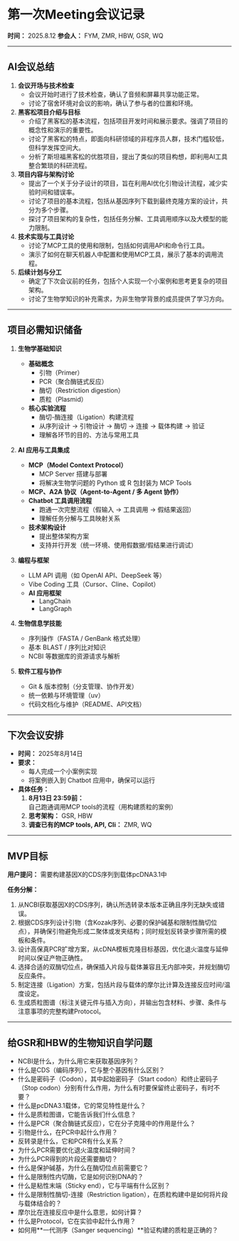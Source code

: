 # 第一次Meeting会议记录

**时间：** 2025.8.12
**参会人：** FYM, ZMR, HBW, GSR, WQ

---

## AI会议总结

1.  **会议开场与技术检查**
    *   会议开始时进行了技术检查，确认了音频和屏幕共享功能正常。
    *   讨论了宿舍环境对会议的影响，确认了参与者的位置和环境。
2.  **黑客松项目介绍与目标**
    *   介绍了黑客松的基本流程，包括项目开发时间和展示要求。强调了项目的概念性和演示的重要性。
    *   讨论了黑客松的特点，即面向科研领域的非程序员人群，技术门槛较低，但科学发挥空间大。
    *   分析了斯坦福黑客松的优胜项目，提出了类似的项目构想，即利用AI工具整合繁琐的科研流程。
3.  **项目内容与架构讨论**
    *   提出了一个关于分子设计的项目，旨在利用AI优化引物设计流程，减少实验时间和错误率。
    *   讨论了项目的基本流程，包括从基因序列下载到最终克隆方案的设计，共分为多个步骤。
    *   探讨了项目架构的复杂性，包括任务分解、工具调用顺序以及大模型的能力限制。
4.  **技术实现与工具讨论**
    *   讨论了MCP工具的使用和限制，包括如何调用API和命令行工具。
    *   演示了如何在聊天机器人中配置和使用MCP工具，展示了基本的调用流程。
5.  **后续计划与分工**
    *   确定了下次会议前的任务，包括个人实现一个小案例和思考更复杂的项目架构。
    *   讨论了生物学知识的补充需求，为非生物学背景的成员提供了学习方向。

---

## 项目必需知识储备

1.  **生物学基础知识**
    *   **基础概念**
        *   引物（Primer）
        *   PCR（聚合酶链式反应）
        *   酶切（Restriction digestion）
        *   质粒（Plasmid）
    *   **核心实验流程**
        *   酶切-酶连接（Ligation）构建流程
        *   从序列设计 → 引物设计 → 酶切 → 连接 → 载体构建 → 验证
        *   理解各环节的目的、方法与常用工具

2.  **AI 应用与工具集成**
    *   **MCP（Model Context Protocol）**
        *   MCP Server 搭建与部署
        *   将解决生物学问题的 Python 或 R 包封装为 MCP Tools
    *   **MCP、A2A 协议（Agent-to-Agent / 多 Agent 协作）**
    *   **Chatbot 工具调用流程**
        *   跑通一次完整流程（假输入 → 工具调用 → 假结果返回）
        *   理解任务分解与工具映射关系
    *   **技术架构设计**
        *   提出整体架构方案
        *   支持并行开发（统一环境、使用假数据/假结果进行调试）

3.  **编程与框架**
    *   LLM API 调用（如 OpenAI API、DeepSeek 等）
    *   Vibe Coding 工具（Cursor、Cline、Copilot）
    *   **AI 应用框架**
        *   LangChain
        *   LangGraph

4.  **生物信息学技能**
    *   序列操作（FASTA / GenBank 格式处理）
    *   基本 BLAST / 序列比对知识
    *   NCBI 等数据库的资源请求与解析

5.  **软件工程与协作**
    *   Git & 版本控制（分支管理、协作开发）
    *   统一依赖与环境管理（uv）
    *   代码文档化与维护（README、API文档）

---

## 下次会议安排

*   **时间：** 2025年8月14日
*   **要求：**
    *   每人完成一个小案例实现
    *   将案例嵌入到 Chatbot 应用中，确保可以运行
*   **具体任务：**
    1.  **8月13日 23:59前：** 自己跑通调用MCP tools的流程（用构建质粒的案例）
    2.  **思考架构：** GSR, HBW
    3.  **调查已有的MCP tools, API, Cli：** ZMR, WQ

---

## MVP目标

**用户提问：** 需要构建基因X的CDS序列到载体pcDNA3.1中

**任务分解：**

1.  从NCBI获取基因X的CDS序列，确认所选转录本版本正确且序列无缺失或错误。
2.  根据CDS序列设计引物（含Kozak序列、必要的保护碱基和限制性酶切位点），并确保引物避免形成二聚体或发夹结构；同时规划反转录步骤所需的模板和条件。
3.  设计高保真PCR扩增方案，从cDNA模板克隆目标基因，优化退火温度与延伸时间以保证产物正确性。
4.  选择合适的双酶切位点，确保插入片段与载体兼容且无内部冲突，并规划酶切反应条件。
5.  制定连接（Ligation）方案，包括片段与载体的摩尔比计算及连接反应时间/温度设定。
6.  生成质粒图谱（标注关键元件与插入方向），并输出包含材料、步骤、条件与注意事项的完整构建Protocol。

---

## 给GSR和HBW的生物知识自学问题

*   NCBI是什么，为什么用它来获取基因序列？
*   什么是CDS（编码序列），它与整个基因有什么区别？
*   什么是密码子（Codon），其中起始密码子（Start codon）和终止密码子（Stop codon）分别有什么作用，为什么有时要保留终止密码子，有时不要？
*   什么是pcDNA3.1载体，它的常见特性是什么？
*   什么是质粒图谱，它能告诉我们什么信息？
*   什么是PCR（聚合酶链式反应），它在分子克隆中的作用是什么？
*   引物是什么，在PCR中起什么作用？
*   反转录是什么，它和PCR有什么关系？
*   为什么PCR需要优化退火温度和延伸时间？
*   为什么PCR得到的片段还需要酶切？
*   什么是保护碱基，为什么在酶切位点前需要它？
*   什么是限制性内切酶，它是如何识别DNA的？
*   什么是粘性末端（Sticky end），它与平端有什么区别？
*   什么是限制性酶切-连接（Restriction ligation），在质粒构建中是如何将片段与载体结合的？
*   摩尔比在连接反应中是什么意思，如何计算？
*   什么是Protocol，它在实验中起什么作用？
*   如何用**一代测序（Sanger sequencing）**验证构建的质粒是正确的？
